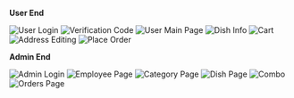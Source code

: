 **User End**

![User Login](User_Login.png)
![Verification Code](Verification_Code.png)
![User Main Page](User_Main_Page.png)
![Dish Info](Dish_Info.png)
![Cart](Cart.png)
![Address Editing](Address.png)
![Place Order](Place_Order.png)

**Admin End**

![Admin Login](Login.png)
![Employee Page](Employee_Page.png)
![Category Page](Category_Page.png)
![Dish Page](Dish_Page.png)
![Combo](Combo.png)
![Orders Page](Orders_Page.png)
